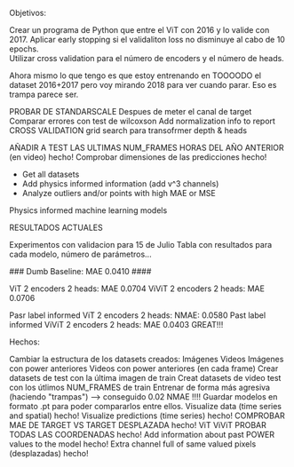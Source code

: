 Objetivos: 

Crear un programa de Python que entre el ViT con 2016 y lo valide con 2017. 
Aplicar early stopping si el validaliton loss no disminuye al cabo de 10 epochs.  
Utilizar cross validation para el número de encoders y el número de heads. 



Ahora mismo lo que tengo es que estoy entrenando en TOOOODO el dataset 2016+2017 
pero voy mirando 2018 para ver cuando parar. Eso es trampa parece ser. 








PROBAR DE STANDARSCALE Despues de meter el canal de target 
Comparar errores con test de wilcoxson
Add normalization info to report 
CROSS VALIDATION 
grid search para transofrmer depth & heads 

AÑADIR A TEST LAS ULTIMAS NUM_FRAMES HORAS DEL AÑO ANTERIOR (en video) hecho! 
Comprobar dimensiones de las predicciones hecho! 

- Get all datasets 
- Add physics informed information (add v^3 channels)
- Analyze outliers and/or points with high MAE or MSE 

Physics informed machine learning models

RESULTADOS ACTUALES

Experimentos con validacion para 15 de Julio 
Tabla con resultados para cada modelo, número de parámetros...

### Dumb Baseline: MAE 0.0410 #### 

ViT 2 encoders 2 heads: MAE 0.0704
ViViT 2 encoders 2 heads: MAE 0.0706

Pasr label informed ViT 2 encoders 2 heads: NMAE: 0.0580
Past label informed ViViT 2 encoders 2 heads: MAE 0.0403  GREAT!!!


Hechos: 

Cambiar la estructura de los datasets creados:
    Imágenes
    Videos
    Imágenes con power anteriores 
    Videos con power anteriores (en cada frame)
Crear datasets de test con la última imagen de train
Creat datasets de video test con los útlimos NUM_FRAMES de train 
Entrenar de forma más agresiva (haciendo "trampas") --> conseguido 0.02 NMAE !!!! 
Guardar modelos en formato .pt para poder compararlos entre ellos. 
Visualize data (time series and spatial) hecho! 
Visualize predictions (time series) hecho! 
COMPROBAR MAE DE TARGET VS TARGET DESPLAZADA hecho! 
ViT
ViViT
PROBAR TODAS LAS COORDENADAS  hecho! 
Add information about past POWER values to the model hecho! 
Extra channel full of same valued pixels (desplazadas) hecho! 
